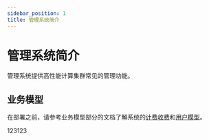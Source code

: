 ```yaml
---
sidebar_position: 1
title: 管理系统简介
---
```


# 管理系统简介

管理系统提供高性能计算集群常见的管理功能。

## 业务模型

在部署之前，请参考业务模型部分的文档了解系统的[计费收费](./business/billing.mdx)和[用户模型](./business/users.md)。

123123
